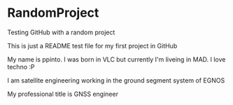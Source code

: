 # RandomProject
Testing GitHub with a random project

This is just a README test file for my first project in GitHub

My name is ppinto. I was born in VLC but currently I'm liveing in MAD. I love techno :P

I am  satellite engineering working in the ground segment system of EGNOS

My professional title is GNSS engineer
